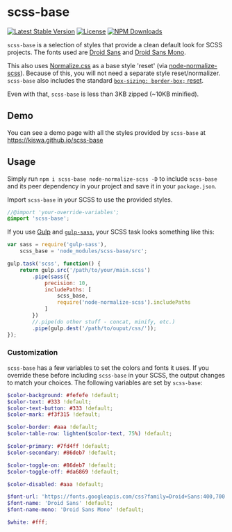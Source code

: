 # scss-base

[![Latest Stable Version](https://img.shields.io/npm/v/scss-base.svg)](https://www.npmjs.com/package/scss-base)
[![License](https://img.shields.io/npm/l/scss-base.svg)](https://www.npmjs.com/package/scss-base)
[![NPM Downloads](https://img.shields.io/npm/dm/scss-base.svg)](https://www.npmjs.com/package/scss-base)

`scss-base` is a selection of styles that provide a clean default look for SCSS projects. The fonts used are [Droid Sans](https://www.google.com/fonts/specimen/Droid+Sans) and [Droid Sans Mono](https://www.google.com/fonts/specimen/Droid+Sans+Mono).

This also uses [Normalize.css](http://necolas.github.io/normalize.css/) as a base style 'reset' (via [node-normalize-scss](https://www.npmjs.com/package/node-normalize-scss)). Because of this, you will not need a separate style reset/normalizer. `scss-base` also includes the standard [`box-sizing: border-box;` reset](http://www.paulirish.com/2012/box-sizing-border-box-ftw/).

Even with that, `scss-base` is less than 3KB zipped (~10KB minified).

## Demo

You can see a demo page with all the styles provided by `scss-base` at https://kiswa.github.io/scss-base

## Usage

Simply run `npm i scss-base node-normalize-scss -D` to include `scss-base` and its peer dependency in your project and save it in your `package.json`.

Import `scss-base` in your SCSS to use the provided styles.

```scss
//@import 'your-override-variables';
@import 'scss-base';
```

If you use [Gulp](http://gulpjs.com/) and [`gulp-sass`](https://www.npmjs.com/package/gulp-sass), your SCSS task looks something like this:

```javascript
var sass = require('gulp-sass'),
    scss_base = 'node_modules/scss-base/src';

gulp.task('scss', function() {
    return gulp.src('/path/to/your/main.scss')
        .pipe(sass({
            precision: 10,
            includePaths: [
                scss_base,
                require('node-normalize-scss').includePaths
            ]
        })
        //.pipe(do other stuff - concat, minify, etc.)
        .pipe(gulp.dest('/path/to/ouput/css/'));
});
```

### Customization

`scss-base` has a few variables to set the colors and fonts it uses. If you override these before including `scss-base` in your SCSS, the output changes to match your choices. The following variables are set by `scss-base`:

```scss
$color-background: #fefefe !default;
$color-text: #333 !default;
$color-text-button: #333 !default;
$color-mark: #f3f315 !default;

$color-border: #aaa !default;
$color-table-row: lighten($color-text, 75%) !default;

$color-primary: #7fd4ff !default;
$color-secondary: #86deb7 !default;

$color-toggle-on: #86deb7 !default;
$color-toggle-off: #da6869 !default;

$color-disabled: #aaa !default;

$font-url: 'https://fonts.googleapis.com/css?family=Droid+Sans:400,700|Droid+Sans+Mono' !default;
$font-name: 'Droid Sans' !default;
$font-name-mono: 'Droid Sans Mono' !default;

$white: #fff;
```
